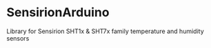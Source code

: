 SensirionArduino
================

Library for Sensirion SHT1x &amp; SHT7x family temperature and humidity sensors
